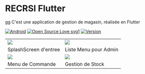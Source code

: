 # RECRSI Flutter

gg
C'est une application de gestion de magasin, réalisée en Flutter 


[![Android](https://img.shields.io/badge/Android-yes-teal.svg)](#README)
[![Open Source Love svg1](https://badges.frapsoft.com/os/v1/open-source.svg?v=103)](#README)
[![Version](https://img.shields.io/badge/Version-1.0.2-teal)](https://github.com/FoyerSociety/Fiche-metier/releases)


<table >
  
  <tr> 
  <td> <img src='https://github.com/gaetan1903/RECRSI-Flutter/blob/main/preview/1.jpg'> </td>
  <td> <img src='https://github.com/gaetan1903/RECRSI-Flutter/blob/main/preview/2.jpg'> </td>
  </tr>
  <tr> 
  <td> SplashScreen d'entree </td>
  
  <td> Liste Menu pour Admin </td>
  </tr>
  <tr></tr>
   <tr> 
  <td> <img src='https://github.com/gaetan1903/RECRSI-Flutter/blob/main/preview/3.jpg'> </td>
  <td> <img src='https://github.com/gaetan1903/RECRSI-Flutter/blob/main/preview/4.jpg'> </td>
  </tr>
  <tr> 
  <td> Menu de Commande </td>
  <td> Gestion de Stock </td>
  </tr>
  
  
  </table>
